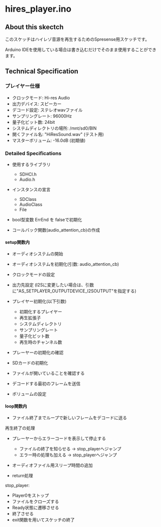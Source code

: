 # hires_player.ino

## About this skectch

このスケッチはハイレゾ音源を再生するためのSpresense用スケッチです。

Arduino IDEを使用している場合は書き込むだけでそのまま使用することができます。

## Technical Specification

### プレイヤー仕様

- クロックモード: Hi-res Audio
- 出力デバイス: スピーカー
- デコード設定: ステレオwavファイル
- サンプリングレート: 96000Hz
- 量子化ビット数: 24bit
- システムディレクトリの場所: /mnt/sd0/BIN
- 開くファイル名: "HiResSound.wav" (テスト用)
- マスターボリューム: -16.0dB (初期値)

### Detailed Specifications

- 使用するライブラリ
    - SDHCI.h
    - Audio.h

- インスタンスの宣言

    - SDClass
    - AudioClass
    - File

- bool型変数 ErrEnd を falseで初期化

- コールバック関数(audio_attention_cb)の作成


#### setup関数内

- オーディオシステムの開始

- オーディオシステムを初期化(引数: audio_attention_cb)

- クロックモードの設定

- 出力先設定 (I2Sに変更したい場合は、引数に"AS_SETPLAYER_OUTPUTDEVICE_I2SOUTPUT"を指定する)

- プレイヤー初期化(以下引数)
  - 初期化するプレイヤー
  - 再生拡張子
  - システムディレクトリ
  - サンプリングレート
  - 量子化ビット数
  - 再生時のチャンネル数

- プレーヤーの初期化の確認

- SDカードの初期化

- ファイルが開いていることを確認する

- デコードする最初のフレームを送信

- ボリュームの設定

#### loop関数内

- ファイル終了までループで新しいフレームをデコードに送る

再生終了の処理

- プレーヤーからエラーコードを表示して停止する
  - ファイルの終了を知らせる -> stop_playerへジャンプ
  - エラー時の処理も加える  -> stop_playerへジャンプ

- オーディオファイル用スリープ時間の追加

- return処理

stop_player:
  - Player0をストップ
  - ファイルをクローズする
  - Ready状態に遷移させる
  - 終了させる
  - exit関数を用いてスケッチの終了
